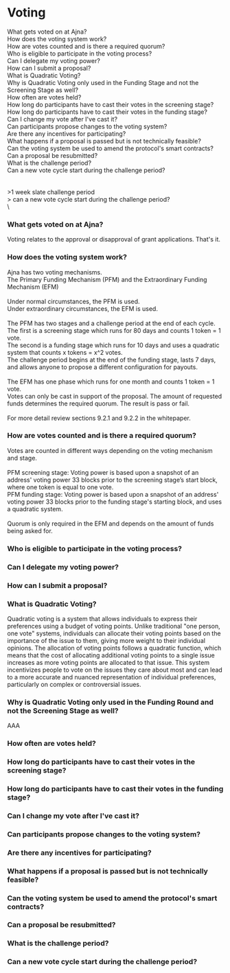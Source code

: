 # Voting

What gets voted on at Ajna?\
How does the voting system work?\
How are votes counted and is there a required quorum?\
Who is eligible to participate in the voting process?\
Can I delegate my voting power?\
How can I submit a proposal?\
What is Quadratic Voting?\
Why is Quadratic Voting only used in the Funding Stage and not the Screening Stage as well?\
How often are votes held?\
How long do participants have to cast their votes in the screening stage?\
How long do participants have to cast their votes in the funding stage?\
Can I change my vote after I've cast it?\
Can participants propose changes to the voting system?\
Are there any incentives for participating?\
What happens if a proposal is passed but is not technically feasible?\
Can the voting system be used to amend the protocol's smart contracts?\
Can a proposal be resubmitted?\
What is the challenge period?\
Can a new vote cycle start during the challenge period?\
\
\
\>1 week slate challenge period\
\> can a new vote cycle start during the challenge period?\
\


### What gets voted on at Ajna?

Voting relates to the approval or disapproval of grant applications. That's it.

### How does the voting system work?

Ajna has two voting mechanisms. \
The Primary Funding Mechanism (PFM) and the Extraordinary Funding Mechanism (EFM)\
\
Under normal circumstances, the PFM is used.\
Under extraordinary circumstances, the EFM is used. \
\
The PFM has two stages and a challenge period at the end of each cycle.\
The first is a screening stage which runs for 80 days and counts 1 token = 1 vote.\
The second is a funding stage which runs for 10 days and uses a quadratic system that counts x tokens = x^2 votes.\
The challenge period begins at the end of the funding stage, lasts 7 days, and allows anyone to propose a different configuration for payouts.\
\
The EFM has one phase which runs for one month and counts 1 token = 1 vote.\
Votes can only be cast in support of the proposal. The amount of requested funds determines the required quorum. The result is pass or fail.\
\
For more detail review sections 9.2.1 and 9.2.2 in the whitepaper.

### How are votes counted and is there a required quorum?

Votes are counted in different ways depending on the voting mechanism and stage. \
\
PFM screening stage: Voting power is based upon a snapshot of an address' voting power 33 blocks prior to the screening stage’s start block, where one token is equal to one vote. \
PFM funding stage: Voting power is based upon a snapshot of an address' voting power 33 blocks prior to the funding stage's starting block, and uses a quadratic system.\
\
Quorum is only required in the EFM and depends on the amount of funds being asked for.

### Who is eligible to participate in the voting process? 

### Can I delegate my voting power? 

### How can I submit a proposal?



### What is Quadratic Voting?

Quadratic voting is a system that allows individuals to express their preferences using a budget of voting points. Unlike traditional "one person, one vote" systems, individuals can allocate their voting points based on the importance of the issue to them, giving more weight to their individual opinions. The allocation of voting points follows a quadratic function, which means that the cost of allocating additional voting points to a single issue increases as more voting points are allocated to that issue. This system incentivizes people to vote on the issues they care about most and can lead to a more accurate and nuanced representation of individual preferences, particularly on complex or controversial issues.

### Why is Quadratic Voting only used in the Funding Round and not the Screening Stage as well?

AAA

### How often are votes held?

### &#x20;How long do participants have to cast their votes in the screening stage? 

### How long do participants have to cast their votes in the funding stage? 

### Can I change my vote after I've cast it? 

### Can participants propose changes to the voting system? 

### Are there any incentives for participating? 

### What happens if a proposal is passed but is not technically feasible? 

### Can the voting system be used to amend the protocol's smart contracts? 

### Can a proposal be resubmitted?

### What is the challenge period?

### &#x20;Can a new vote cycle start during the challenge period?

